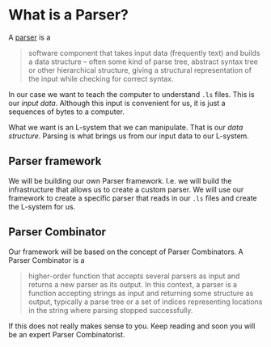 # What is a Parser?
A [parser][] is a

>  software component that takes input data (frequently text) and builds a data
>  structure – often some kind of parse tree, abstract syntax tree or other
>  hierarchical structure, giving a structural representation of the input while
>  checking for correct syntax.

In our case we want to teach the computer to understand `.ls` files. This is our
_input data_. Although this input is convenient for us, it is just a sequences of
bytes to a computer.

What we want is an L-system that we can manipulate. That is our _data
structure_. Parsing is what brings us from our input data to our L-system.

## Parser framework
We will be building our own Parser framework. I.e. we will build the
infrastructure that allows us to create a custom parser. We will use our
framework to create a specific parser that reads in our `.ls` files and create
the L-system for us.

## Parser Combinator
Our framework will be based on the concept of Parser Combinators. A Parser
Combinator is a

>  higher-order function that accepts several parsers as input and returns a new
> parser as its output. In this context, a parser is a function accepting strings
> as input and returning some structure as output, typically a parse tree or a set
> of indices representing locations in the string where parsing stopped
> successfully.

If this does not really makes sense to you. Keep reading and soon you will be an
expert Parser Combinatorist.

[parser]: https://en.wikipedia.org/wiki/Parsing
[combinator]: https://en.wikipedia.org/wiki/Parser_combinator
